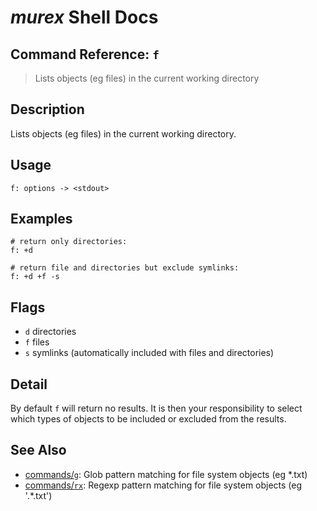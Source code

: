 # _murex_ Shell Docs

## Command Reference: `f`

> Lists objects (eg files) in the current working directory

## Description

Lists objects (eg files) in the current working directory.

## Usage

    f: options -> <stdout>

## Examples

    # return only directories:
    f: +d
    
    # return file and directories but exclude symlinks:
    f: +d +f -s

## Flags

* `d`
    directories
* `f`
    files
* `s`
    symlinks (automatically included with files and directories)

## Detail

By default `f` will return no results. It is then your responsibility to select
which types of objects to be included or excluded from the results.

## See Also

* [commands/`g`](../commands/g.md):
  Glob pattern matching for file system objects (eg *.txt)
* [commands/`rx`](../commands/rx.md):
  Regexp pattern matching for file system objects (eg '.*\.txt')